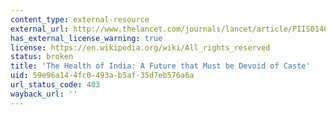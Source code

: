 ```yaml
---
content_type: external-resource
external_url: http://www.thelancet.com/journals/lancet/article/PIIS0140-6736(14)62261-3/
has_external_license_warning: true
license: https://en.wikipedia.org/wiki/All_rights_reserved
status: broken
title: 'The Health of India: A Future that Must be Devoid of Caste'
uid: 59e96a14-4fc0-493a-b5af-35d7eb576a6a
url_status_code: 403
wayback_url: ''
---
```

